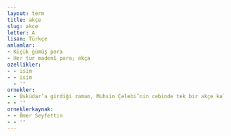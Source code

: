```yaml
---
layout: term
title: akçe
slug: akce
letter: A
lisan: Türkçe
anlamlar:
- Küçük gümüş para
- Her tür madenî para; akça
ozellikler:
- - isim
- - isim
  - ''
ornekler:
- - Üsküdar’a girdiği zaman, Muhsin Çelebi’nin cebinde tek bir akçe kalmamıştı.
- - ''
orneklerkaynak:
- - Ömer Seyfettin
- - ''
---
```

